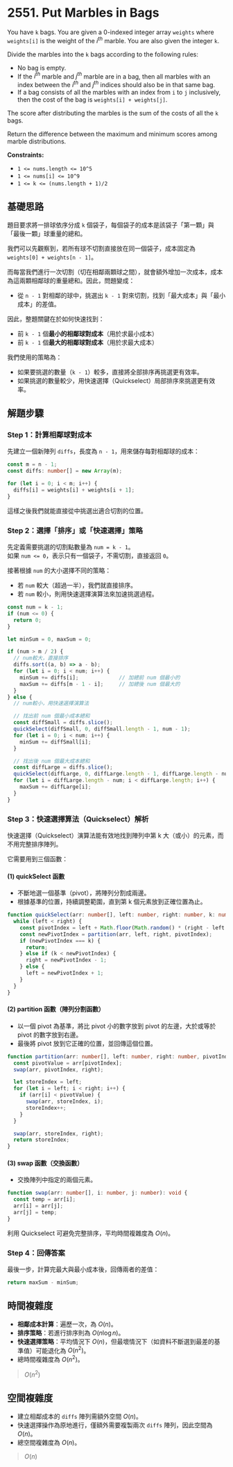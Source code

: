 # 2551. Put Marbles in Bags

You have `k` bags. 
You are given a 0-indexed integer array `weights` where `weights[i]` is the weight of the $i^{th}$ marble. 
You are also given the integer `k`.

Divide the marbles into the `k` bags according to the following rules:

- No bag is empty.
- If the $i^{th}$ marble and $j^{th}$ marble are in a bag, 
  then all marbles with an index between the $i^{th}$ and $j^{th}$ indices should also be in that same bag.
- If a bag consists of all the marbles with an index from `i` to `j` inclusively, 
  then the cost of the bag is `weights[i] + weights[j]`.

The score after distributing the marbles is the sum of the costs of all the `k` bags.

Return the difference between the maximum and minimum scores among marble distributions.

**Constraints:**

- `1 <= nums.length <= 10^5`
- `1 <= nums[i] <= 10^9`
- `1 <= k <= (nums.length + 1)/2`

## 基礎思路

題目要求將一排球依序分成 `k` 個袋子，每個袋子的成本是該袋子「第一顆」與「最後一顆」球重量的總和。

我們可以先觀察到，若所有球不切割直接放在同一個袋子，成本固定為 `weights[0] + weights[n - 1]`。

而每當我們進行一次切割（切在相鄰兩顆球之間），就會額外增加一次成本，成本為這兩顆相鄰球的重量總和。因此，問題變成：

- 從 `n - 1` 對相鄰的球中，挑選出 `k - 1` 對來切割，找到「最大成本」與「最小成本」的差值。

因此，整題關鍵在於如何快速找到：

- 前 `k - 1` 個**最小的相鄰球對成本**（用於求最小成本）
- 前 `k - 1` 個**最大的相鄰球對成本**（用於求最大成本）

我們使用的策略為：

- 如果要挑選的數量（`k - 1`）較多，直接將全部排序再挑選更有效率。
- 如果挑選的數量較少，用快速選擇（Quickselect）局部排序來挑選更有效率。

## 解題步驟

### Step 1：計算相鄰球對成本

先建立一個新陣列 `diffs`，長度為 `n - 1`，用來儲存每對相鄰球的成本：

```typescript
const m = n - 1;
const diffs: number[] = new Array(m);

for (let i = 0; i < m; i++) {
  diffs[i] = weights[i] + weights[i + 1];
}
```

這樣之後我們就能直接從中挑選出適合切割的位置。

### Step 2：選擇「排序」或「快速選擇」策略

先定義需要挑選的切割點數量為 `num = k - 1`。  
如果 `num <= 0`，表示只有一個袋子，不需切割，直接返回 `0`。

接著根據 `num` 的大小選擇不同的策略：

- 若 `num` 較大（超過一半），我們就直接排序。
- 若 `num` 較小，則用快速選擇演算法來加速挑選過程。

```typescript
const num = k - 1;
if (num <= 0) {
  return 0;
}

let minSum = 0, maxSum = 0;

if (num > m / 2) {
  // num較大，直接排序
  diffs.sort((a, b) => a - b);
  for (let i = 0; i < num; i++) {
    minSum += diffs[i];             // 加總前 num 個最小的
    maxSum += diffs[m - 1 - i];     // 加總後 num 個最大的
  }
} else {
  // num較小，用快速選擇演算法

  // 找出前 num 個最小成本總和
  const diffSmall = diffs.slice();
  quickSelect(diffSmall, 0, diffSmall.length - 1, num - 1);
  for (let i = 0; i < num; i++) {
    minSum += diffSmall[i];
  }

  // 找出後 num 個最大成本總和
  const diffLarge = diffs.slice();
  quickSelect(diffLarge, 0, diffLarge.length - 1, diffLarge.length - num);
  for (let i = diffLarge.length - num; i < diffLarge.length; i++) {
    maxSum += diffLarge[i];
  }
}
```

### Step 3：快速選擇算法（Quickselect）解析

快速選擇（Quickselect）演算法能有效地找到陣列中第 k 大（或小）的元素，而不用完整排序陣列。

它需要用到三個函數：

#### (1) quickSelect 函數

- 不斷地選一個基準（pivot），將陣列分割成兩邊。
- 根據基準的位置，持續調整範圍，直到第 k 個元素放到正確位置為止。

```typescript
function quickSelect(arr: number[], left: number, right: number, k: number): void {
  while (left < right) {
    const pivotIndex = left + Math.floor(Math.random() * (right - left + 1)); // 隨機選基準提高效率
    const newPivotIndex = partition(arr, left, right, pivotIndex);
    if (newPivotIndex === k) {
      return;
    } else if (k < newPivotIndex) {
      right = newPivotIndex - 1;
    } else {
      left = newPivotIndex + 1;
    }
  }
}
```

#### (2) partition 函數（陣列分割函數）

- 以一個 pivot 為基準，將比 pivot 小的數字放到 pivot 的左邊，大於或等於 pivot 的數字放到右邊。
- 最後將 pivot 放到它正確的位置，並回傳這個位置。

```typescript
function partition(arr: number[], left: number, right: number, pivotIndex: number): number {
  const pivotValue = arr[pivotIndex];
  swap(arr, pivotIndex, right);

  let storeIndex = left;
  for (let i = left; i < right; i++) {
    if (arr[i] < pivotValue) {
      swap(arr, storeIndex, i);
      storeIndex++;
    }
  }

  swap(arr, storeIndex, right);
  return storeIndex;
}
```

#### (3) swap 函數（交換函數）

- 交換陣列中指定的兩個元素。

```typescript
function swap(arr: number[], i: number, j: number): void {
  const temp = arr[i];
  arr[i] = arr[j];
  arr[j] = temp;
}
```

利用 Quickselect 可避免完整排序，平均時間複雜度為 $O(n)$。

### Step 4：回傳答案

最後一步，計算完最大與最小成本後，回傳兩者的差值：

```typescript
return maxSum - minSum;
```

## 時間複雜度

- **相鄰成本計算**：遍歷一次，為 $O(n)$。
- **排序策略**：若進行排序則為 $O(n\log n)$。
- **快速選擇策略**：平均情況下 $O(n)$，但最壞情況下（如資料不斷選到最差的基準值）可能退化為 $O(n^2)$。
- 總時間複雜度為 $O(n^2)$。

> $O(n^2)$

## 空間複雜度

- 建立相鄰成本的 `diffs` 陣列需額外空間 $O(n)$。
- 快速選擇操作為原地進行，僅額外需要複製兩次 `diffs` 陣列，因此空間為 $O(n)$。
- 總空間複雜度為 $O(n)$。

> $O(n)$
